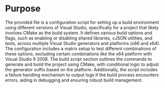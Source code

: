 # Purpose
The provided file is a configuration script for setting up a build environment using different versions of Visual Studio, specifically for a project that likely involves CMake as the build system. It defines various build options and flags, such as enabling or disabling shared libraries, cJSON utilities, and tests, across multiple Visual Studio generators and platforms (x86 and x64). The configuration includes a matrix setup to test different combinations of these options, excluding certain combinations like the x64 platform with Visual Studio 9 2008. The build script section outlines the commands to generate and build the project using CMake, with conditional logic to adjust the generator suffix based on the platform. Additionally, the script includes a failure handling mechanism to output logs if the build process encounters errors, aiding in debugging and ensuring robust build management.
